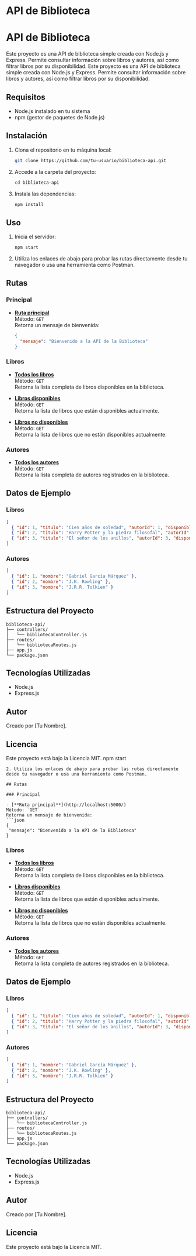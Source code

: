 # API de Biblioteca
# API de Biblioteca

Este proyecto es una API de biblioteca simple creada con Node.js y Express. Permite consultar información sobre libros y autores, así como filtrar libros por su disponibilidad.
Este proyecto es una API de biblioteca simple creada con Node.js y Express. Permite consultar información sobre libros y autores, así como filtrar libros por su disponibilidad.

## Requisitos

- Node.js instalado en tu sistema
- npm (gestor de paquetes de Node.js)

## Instalación

1. Clona el repositorio en tu máquina local:
   ```bash
   git clone https://github.com/tu-usuario/biblioteca-api.git
   ```
2. Accede a la carpeta del proyecto:
   ```bash
   cd biblioteca-api
   ```
3. Instala las dependencias:
   ```bash
   npm install
   ```

## Uso

1. Inicia el servidor:
   ```bash
   npm start
   ```
2. Utiliza los enlaces de abajo para probar las rutas directamente desde tu navegador o usa una herramienta como Postman.

## Rutas

### Principal

- [**Ruta principal**](http://localhost:5000/)  
  Método: `GET`  
  Retorna un mensaje de bienvenida:  
  ```json
  {
    "mensaje": "Bienvenido a la API de la Biblioteca"
  }
  ```

### Libros

- [**Todos los libros**](http://localhost:5000/libros/)  
  Método: `GET`  
  Retorna la lista completa de libros disponibles en la biblioteca.

- [**Libros disponibles**](http://localhost:5000/libros/disponibles)  
  Método: `GET`  
  Retorna la lista de libros que están disponibles actualmente.

- [**Libros no disponibles**](http://localhost:5000/libros/nodisponibles)  
  Método: `GET`  
  Retorna la lista de libros que no están disponibles actualmente.

### Autores

- [**Todos los autores**](http://localhost:5000/autores/)  
  Método: `GET`  
  Retorna la lista completa de autores registrados en la biblioteca.

## Datos de Ejemplo

### Libros

```json
[
  { "id": 1, "titulo": "Cien años de soledad", "autorId": 1, "disponible": true },
  { "id": 2, "titulo": "Harry Potter y la piedra filosofal", "autorId": 2, "disponible": false },
  { "id": 3, "titulo": "El señor de los anillos", "autorId": 3, "disponible": true }
]
```

### Autores

```json
[
  { "id": 1, "nombre": "Gabriel García Márquez" },
  { "id": 2, "nombre": "J.K. Rowling" },
  { "id": 3, "nombre": "J.R.R. Tolkien" }
]
```

## Estructura del Proyecto

```
biblioteca-api/
├── controllers/
│   └── bibliotecaController.js
├── routes/
│   └── bibliotecaRoutes.js
├── app.js
└── package.json
```

## Tecnologías Utilizadas

- Node.js
- Express.js

## Autor

Creado por [Tu Nombre].

## Licencia

Este proyecto está bajo la Licencia MIT.
   npm start
   ```
2. Utiliza los enlaces de abajo para probar las rutas directamente desde tu navegador o usa una herramienta como Postman.

## Rutas

### Principal

- [**Ruta principal**](http://localhost:5000/)  
  Método: `GET`  
  Retorna un mensaje de bienvenida:  
  ```json
  {
    "mensaje": "Bienvenido a la API de la Biblioteca"
  }
  ```

### Libros

- [**Todos los libros**](http://localhost:5000/libros/)  
  Método: `GET`  
  Retorna la lista completa de libros disponibles en la biblioteca.

- [**Libros disponibles**](http://localhost:5000/libros/disponibles)  
  Método: `GET`  
  Retorna la lista de libros que están disponibles actualmente.

- [**Libros no disponibles**](http://localhost:5000/libros/nodisponibles)  
  Método: `GET`  
  Retorna la lista de libros que no están disponibles actualmente.

### Autores

- [**Todos los autores**](http://localhost:5000/autores/)  
  Método: `GET`  
  Retorna la lista completa de autores registrados en la biblioteca.

## Datos de Ejemplo

### Libros

```json
[
  { "id": 1, "titulo": "Cien años de soledad", "autorId": 1, "disponible": true },
  { "id": 2, "titulo": "Harry Potter y la piedra filosofal", "autorId": 2, "disponible": false },
  { "id": 3, "titulo": "El señor de los anillos", "autorId": 3, "disponible": true }
]
```

### Autores

```json
[
  { "id": 1, "nombre": "Gabriel García Márquez" },
  { "id": 2, "nombre": "J.K. Rowling" },
  { "id": 3, "nombre": "J.R.R. Tolkien" }
]
```

## Estructura del Proyecto

```
biblioteca-api/
├── controllers/
│   └── bibliotecaController.js
├── routes/
│   └── bibliotecaRoutes.js
├── app.js
└── package.json
```

## Tecnologías Utilizadas

- Node.js
- Express.js

## Autor

Creado por [Tu Nombre].

## Licencia

Este proyecto está bajo la Licencia MIT.

